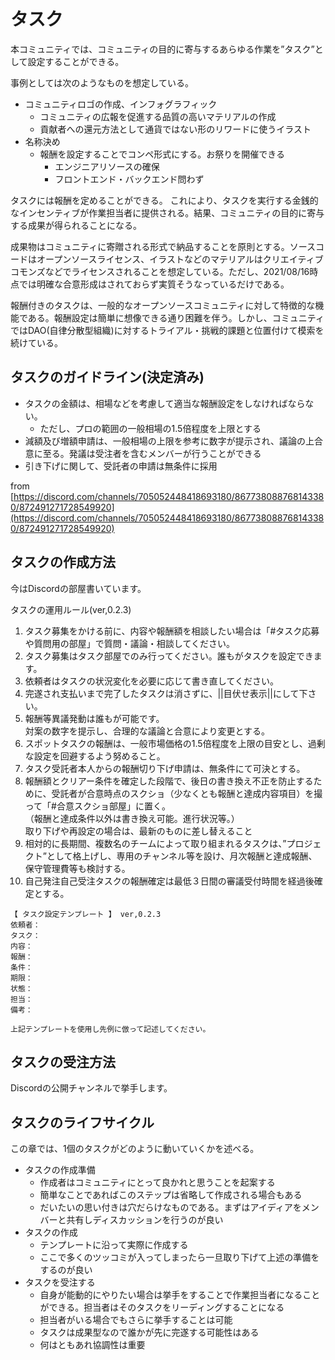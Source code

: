 # タスク

本コミュニティでは、コミュニティの目的に寄与するあらゆる作業を”タスク”として設定することができる。

事例としては次のようなものを想定している。

* コミュニティロゴの作成、インフォグラフィック
  * コミュニティの広報を促進する品質の高いマテリアルの作成
  * 貢献者への還元方法として通貨ではない形のリワードに使うイラスト
* 名称決め
  * 報酬を設定することでコンペ形式にする。お祭りを開催できる
    * エンジニアリソースの確保
    * フロントエンド・バックエンド問わず

タスクには報酬を定めることができる。 これにより、タスクを実行する金銭的なインセンティブが作業担当者に提供される。結果、コミュニティの目的に寄与する成果が得られることになる。

成果物はコミュニティに寄贈される形式で納品することを原則とする。ソースコードはオープンソースライセンス、イラストなどのマテリアルはクリエイティブコモンズなどでライセンスされることを想定している。ただし、2021/08/16時点では明確な合意形成はされておらず実質そうなっているだけである。

報酬付きのタスクは、一般的なオープンソースコミュニティに対して特徴的な機能である。報酬設定は簡単に想像できる通り困難を伴う。しかし、コミュニティではDAO(自律分散型組織)に対するトライアル・挑戦的課題と位置付けて模索を続けている。

## タスクのガイドライン(決定済み)

* タスクの金額は、相場などを考慮して適当な報酬設定をしなければならない。 &#x20;
  * ただし、プロの範囲の一般相場の1.5倍程度を上限とする
* 減額及び増額申請は、一般相場の上限を参考に数字が提示され、議論の上合意に至る。発議は受注者を含むメンバーが行うことができる
* 引き下げに関して、受託者の申請は無条件に採用

from [https://discord.com/channels/705052448418693180/867738088768143380/872491271728549920](https://discord.com/channels/705052448418693180/867738088768143380/872491271728549920)

## タスクの作成方法

今はDiscordの部屋書いています。

タスクの運用ルール(ver,0.2.3)

1. タスク募集をかける前に、内容や報酬額を相談したい場合は「#タスク応募や質問用の部屋」で質問・議論・相談してください。
2. タスク募集はタスク部屋でのみ行ってください。誰もがタスクを設定できます。
3. 依頼者はタスクの状況変化を必要に応じて書き直してください。
4. 完遂され支払いまで完了したタスクは消さずに、||目伏せ表示||にして下さい。
5. 報酬等異議発動は誰もが可能です。 \
   対案の数字を提示し、合理的な議論と合意により変更とする。
6. スポットタスクの報酬は、一般市場価格の1.5倍程度を上限の目安とし、過剰な設定を回避するよう努めること。
7. タスク受託者本人からの報酬切り下げ申請は、無条件にて可決とする。
8. 報酬額とクリアー条件を確定した段階で、後日の書き換え不正を防止するために、受託者が合意時点のスクショ（少なくとも報酬と達成内容項目）を撮って「#合意スクショ部屋」に置く。\
   （報酬と達成条件以外は書き換え可能。進行状況等。） \
   取り下げや再設定の場合は、最新のものに差し替えること
9. 相対的に長期間、複数名のチームによって取り組まれるタスクは、”プロジェクト”として格上げし、専用のチャンネル等を設け、月次報酬と達成報酬、保守管理費等も検討する。
10. 自己発注自己受注タスクの報酬確定は最低３日間の審議受付時間を経過後確定とする。

```
【 タスク設定テンプレート 】 ver,0.2.3
依頼者： 
タスク：
内容：
報酬：
条件：
期限：
状態：
担当：
備考：

上記テンプレートを使用し先例に倣って記述してください。
```

## タスクの受注方法

Discordの公開チャンネルで挙手します。

## タスクのライフサイクル

この章では、1個のタスクがどのように動いていくかを述べる。

* タスクの作成準備
  * 作成者はコミュニティにとって良かれと思うことを起案する
  * 簡単なことであればこのステップは省略して作成される場合もある
  * だいたいの思い付きは穴だらけなものである。まずはアイディアをメンバーと共有しディスカッションを行うのが良い
* タスクの作成
  * テンプレートに沿って実際に作成する
  * ここで多くのツッコミが入ってしまったら一旦取り下げて上述の準備をするのが良い
* タスクを受注する
  * 自身が能動的にやりたい場合は挙手をすることで作業担当者になることができる。担当者はそのタスクをリーディングすることになる
  * 担当者がいる場合でもさらに挙手することは可能
  * タスクは成果型なので誰かが先に完遂する可能性はある
  * 何はともあれ協調性は重要
